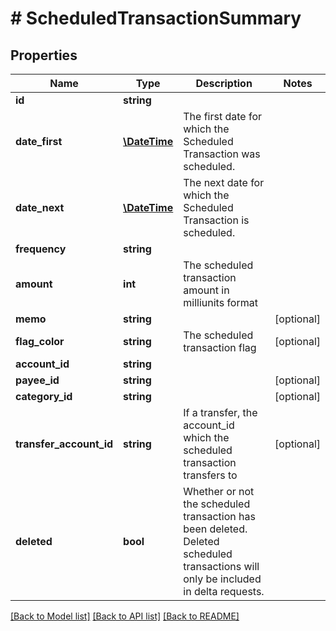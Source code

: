 # # ScheduledTransactionSummary

## Properties

Name | Type | Description | Notes
------------ | ------------- | ------------- | -------------
**id** | **string** |  |
**date_first** | [**\DateTime**](\DateTime.md) | The first date for which the Scheduled Transaction was scheduled. |
**date_next** | [**\DateTime**](\DateTime.md) | The next date for which the Scheduled Transaction is scheduled. |
**frequency** | **string** |  |
**amount** | **int** | The scheduled transaction amount in milliunits format |
**memo** | **string** |  | [optional]
**flag_color** | **string** | The scheduled transaction flag | [optional]
**account_id** | **string** |  |
**payee_id** | **string** |  | [optional]
**category_id** | **string** |  | [optional]
**transfer_account_id** | **string** | If a transfer, the account_id which the scheduled transaction transfers to | [optional]
**deleted** | **bool** | Whether or not the scheduled transaction has been deleted.  Deleted scheduled transactions will only be included in delta requests. |

[[Back to Model list]](../../README.md#models) [[Back to API list]](../../README.md#endpoints) [[Back to README]](../../README.md)
